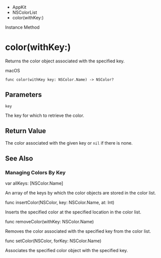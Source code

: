 

- AppKit
- NSColorList
-  color(withKey:) 

Instance Method

# color(withKey:)

Returns the color object associated with the specified key.

macOS

``` source
func color(withKey key: NSColor.Name) -> NSColor?
```

## Parameters 

`key`  

The key for which to retrieve the color.

## Return Value

The color associated with the given key or `nil` if there is none.

## See Also

### Managing Colors By Key

var allKeys: [NSColor.Name]

An array of the keys by which the color objects are stored in the color list.

func insertColor(NSColor, key: NSColor.Name, at: Int)

Inserts the specified color at the specified location in the color list.

func removeColor(withKey: NSColor.Name)

Removes the color associated with the specified key from the color list.

func setColor(NSColor, forKey: NSColor.Name)

Associates the specified color object with the specified key.

